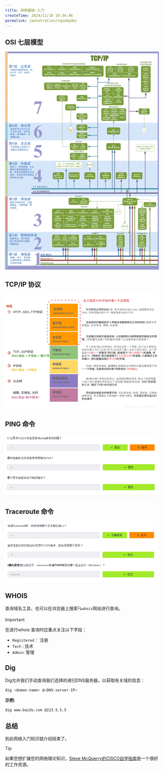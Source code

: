 ```yaml
---
title: 网络基础-入门
createTime: 2024/11/16 19:34:46
permalink: /penetration/vqoabpdm/
---
```


## OSI 七层模型


![](assets/5.network_introductory/4.Network_Introductory-1.png)
## TCP/IP 协议

![](assets/5.network_introductory/file-20241116234408.png)
## PING 命令
![](assets/5.network_introductory/file-20241116234419.png)
## Traceroute 命令
![](assets/5.network_introductory/file-20241116234428.png)
## WHOIS

查询域名工具，也可以在浏览器上搜索🔍`whois`网站进行查询。
> [!IMPORTANT]
> 在进行whois 查询时应重点关注以下字段：
>- `Registered`： 注册
>- `Tech` : 技术
>- `Admin`: 管理

## Dig

Dig允许我们手动查询我们选择的递归DNS服务器，以获取有关域的信息：

```bash
dig <doman-name> @<DNS-server-IP>
```

**示例:**

  ```shell
dig www.baidu.com @223.5.5.5
```


## 总结

到此网络入门知识就介绍结束了。

> [!TIP]
> 
> 如果您想扩展您的网络理论知识，[Steve McQuerry的CISCO自学指南](https://www.amazon.co.uk/Interconnecting-Cisco-Network-Devices-ICND1/dp/1587054620/ref=sr_1_1?keywords=Interconnecting+Cisco+Network+Devices%2C+Part+1&qid=1583683766&sr=8-1)是一个很好的工作资源。
